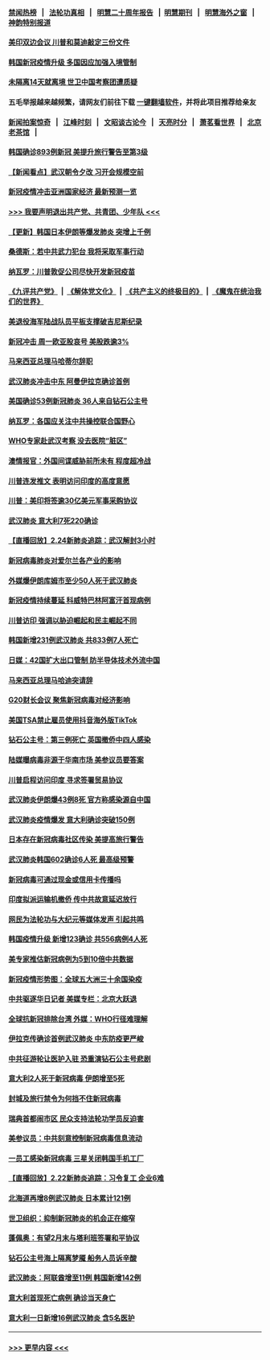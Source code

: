 #### [禁闻热榜](热点新闻.md?=0)  &nbsp;&nbsp;|&nbsp;&nbsp; [法轮功真相](https://github.com/gfw-breaker/truth/blob/master/README.md?=0) &nbsp;&nbsp;|&nbsp;&nbsp; [明慧二十周年报告](https://github.com/gfw-breaker/mh-reports/blob/master/README.md?=0) &nbsp;&nbsp;|&nbsp;&nbsp;[明慧期刊](https://github.com/gfw-breaker/mh-qikan) &nbsp;&nbsp;|&nbsp;&nbsp; [明慧海外之窗](https://github.com/gfw-breaker/mh-news/blob/master/README.md?=0) &nbsp;&nbsp;|&nbsp;&nbsp; [神韵特别报道](https://github.com/gfw-breaker/mh-news/blob/master/shenyun.md?=0)
#### [美印双边会议 川普和莫迪敲定三份文件](../pages/nsc418/n11894247.md?t=02252002) 
#### [韩国新冠疫情升级 多国因应加强入境管制](../pages/nsc418/n11894334.md?t=02252002) 
#### [未隔离14天就离境 世卫中国考察团遭质疑](../pages/nsc418/n11893756.md?t=02252002) 
#### 五毛举报越来越频繁，请网友们前往下载 [一键翻墙软件](https://github.com/gfw-breaker/ssr-accounts)，并将此项目推荐给亲友
#### [新闻拍案惊奇](https://github.com/gfw-breaker/banned-news/blob/master/pages/link4.md) &nbsp;&nbsp;|&nbsp;&nbsp; [江峰时刻](https://github.com/gfw-breaker/banned-news/blob/master/pages/link4.md) &nbsp;&nbsp;|&nbsp;&nbsp; [文昭谈古论今](https://github.com/gfw-breaker/banned-news/blob/master/pages/link4.md) &nbsp;&nbsp;|&nbsp;&nbsp; [天亮时分](https://github.com/gfw-breaker/banned-news/blob/master/pages/link4.md) &nbsp;&nbsp;|&nbsp;&nbsp; [萧茗看世界](https://github.com/gfw-breaker/banned-news/blob/master/pages/link4.md) &nbsp;&nbsp;|&nbsp;&nbsp; [北京老茶馆](https://github.com/gfw-breaker/banned-news/blob/master/pages/link4.md) &nbsp;&nbsp;|&nbsp;&nbsp; 
#### [韩国确诊893例新冠 美提升旅行警告至第3级](../pages/nsc418/n11893662.md?t=02252002) 
#### [【新闻看点】武汉朝令夕改 习开会规模空前](../pages/nsc418/n11892858.md?t=02252002) 
#### [新冠疫情冲击亚洲国家经济 最新预测一览](../pages/nsc418/n11893339.md?t=02252002) 
#### [>>> 我要声明退出共产党、共青团、少年队 <<<](https://github.com/begood0513/goodnews/blob/master/quit/letter.md) 
#### [【更新】韩国日本伊朗等爆发肺炎 突增上千例](../pages/nsc418/n11890652.md?t=02252002) 
#### [桑德斯：若中共武力犯台 我将采取军事行动](../pages/nsc418/n11893282.md?t=02252002) 
#### [纳瓦罗：川普敦促公司尽快开发新冠疫苗](../pages/nsc418/n11893211.md?t=02252002) 
#### [《九评共产党》](https://github.com/begood0513/9ping.md/blob/master/README.md) &nbsp;|&nbsp; [《解体党文化》](../../../../jtdwh.md/blob/master/README.md)  &nbsp;|&nbsp; [《共产主义的终极目的》](../../../../gczydzjmd.md/blob/master/README.md) &nbsp;|&nbsp; [《魔鬼在统治我们的世界》](../../../../mgztzwmdsj.md/blob/master/README.md) 
#### [美退役海军陆战队员平板支撑破吉尼斯纪录](../pages/nsc418/n11893022.md?t=02252002) 
#### [新冠冲击 周一欧亚股哀号 美股跌逾3%](../pages/nsc418/n11892648.md?t=02252002) 
#### [马来西亚总理马哈蒂尔辞职](../pages/nsc418/n11892792.md?t=02252002) 
#### [武汉肺炎冲击中东 阿曼伊拉克确诊首例](../pages/nsc418/n11892871.md?t=02252002) 
#### [美国确诊53例新冠肺炎 36人来自钻石公主号](../pages/nsc418/n11892877.md?t=02252002) 
#### [纳瓦罗：各国应关注中共操控联合国野心](../pages/nsc418/n11892856.md?t=02252002) 
#### [WHO专家赴武汉考察 没去医院“脏区”](../pages/nsc418/n11892736.md?t=02252002) 
#### [澳情报官：外国间谍威胁前所未有 程度超冷战](../pages/nsc418/n11892672.md?t=02252002) 
#### [川普连发推文 表明访问印度的高度意愿](../pages/nsc418/n11891927.md?t=02252002) 
#### [川普：美印将签逾30亿美元军事采购协议](../pages/nsc418/n11892494.md?t=02252002) 
#### [武汉肺炎 意大利7死220确诊](../pages/nsc418/n11892166.md?t=02252002) 
#### [【直播回放】2.24新肺炎追踪：武汉解封3小时](../pages/nsc418/n11892242.md?t=02252002) 
#### [新冠病毒肺炎对爱尔兰各产业的影响](../pages/nsc418/n11892328.md?t=02252002) 
#### [外媒爆伊朗库姆市至少50人死于武汉肺炎](../pages/nsc418/n11891996.md?t=02252002) 
#### [新冠疫情持续蔓延 科威特巴林阿富汗首现病例](../pages/nsc418/n11892052.md?t=02252002) 
#### [川普访印 强调以胁迫崛起和民主崛起不同](../pages/nsc418/n11891855.md?t=02252002) 
#### [韩国新增231例武汉肺炎 共833例7人死亡](../pages/nsc418/n11891919.md?t=02252002) 
#### [日媒：42国扩大出口管制 防半导体技术外流中国](../pages/nsc418/n11891730.md?t=02252002) 
#### [马来西亚总理马哈迪突请辞](../pages/nsc418/n11891521.md?t=02252002) 
#### [G20财长会议 聚焦新冠病毒对经济影响](../pages/nsc418/n11890400.md?t=02252002) 
#### [美国TSA禁止雇员使用抖音海外版TikTok](../pages/nsc418/n11890500.md?t=02252002) 
#### [钻石公主号：第三例死亡 英国撤侨中四人感染](../pages/nsc418/n11890293.md?t=02252002) 
#### [陆媒曝病毒非源于华南市场 美参议员要答案](../pages/nsc418/n11890306.md?t=02252002) 
#### [川普启程访问印度 寻求签署贸易协议](../pages/nsc418/n11890275.md?t=02252002) 
#### [武汉肺炎伊朗爆43例8死 官方称感染源自中国](../pages/nsc418/n11890128.md?t=02252002) 
#### [武汉肺炎疫情爆发 意大利确诊突破150例](../pages/nsc418/n11889926.md?t=02252002) 
#### [日本存在新冠病毒社区传染 美提高旅行警告](../pages/nsc418/n11889917.md?t=02252002) 
#### [武汉肺炎韩国602确诊6人死 最高级预警](../pages/nsc418/n11889715.md?t=02252002) 
#### [新冠病毒可通过现金或信用卡传播吗](../pages/nsc418/n11886629.md?t=02252002) 
#### [印度拟派运输机撤侨 传中共故意延迟放行](../pages/nsc418/n11889362.md?t=02252002) 
#### [网民为法轮功与大纪元等媒体发声 引起共鸣](../pages/nsc418/n11889143.md?t=02252002) 
#### [韩国疫情升级 新增123确诊 共556病例4人死](../pages/nsc418/n11888882.md?t=02252002) 
#### [美专家推估新冠病例为5到10倍中共数据](../pages/nsc418/n11884404.md?t=02252002) 
#### [新冠疫情形势图：全球五大洲三十余国染疫](../pages/nsc418/n11888454.md?t=02252002) 
#### [中共驱逐华日记者 美媒专栏：北京大跃退](../pages/nsc418/n11888453.md?t=02252002) 
#### [全球抗新冠排除台湾 外媒：WHO行径难理解](../pages/nsc418/n11888248.md?t=02252002) 
#### [伊拉克传确诊首例武汉肺炎 中东防疫更严峻](../pages/nsc418/n11888333.md?t=02252002) 
#### [中共征游轮让医护入驻 恐重演钻石公主号悲剧](../pages/nsc418/n11888077.md?t=02252002) 
#### [意大利2人死于新冠病毒 伊朗增至5死](../pages/nsc418/n11888083.md?t=02252002) 
#### [封城及旅行禁令为何挡不住新冠病毒](../pages/nsc418/n11888067.md?t=02252002) 
#### [瑞典首都闹市区 民众支持法轮功学员反迫害](../pages/nsc418/n11886192.md?t=02252002) 
#### [美参议员：中共刻意控制新冠病毒信息流动](../pages/nsc418/n11887949.md?t=02252002) 
#### [一员工感染新冠病毒 三星关闭韩国手机工厂](../pages/nsc418/n11887983.md?t=02252002) 
#### [【直播回放】2.22新肺炎追踪：习令复工 企业6难](../pages/nsc418/n11887888.md?t=02252002) 
#### [北海道再增8例武汉肺炎 日本累计121例](../pages/nsc418/n11887417.md?t=02252002) 
#### [世卫组织：抑制新冠肺炎的机会正在缩窄](../pages/nsc418/n11886977.md?t=02252002) 
#### [蓬佩奥：有望2月末与塔利班签署和平协议](../pages/nsc418/n11887248.md?t=02252002) 
#### [钻石公主号海上隔离梦魇 船务人员诉辛酸](../pages/nsc418/n11887145.md?t=02252002) 
#### [武汉肺炎：阿联酋增至11例 韩国新增142例](../pages/nsc418/n11887047.md?t=02252002) 
#### [意大利首现死亡病例 确诊当天身亡](../pages/nsc418/n11886856.md?t=02252002) 
#### [意大利一日新增16例武汉肺炎 含5名医护](../pages/nsc418/n11886558.md?t=02252002) 

----
#### [ >>> 更早内容 <<< ](../indexes/nsc418-earlier.md)
